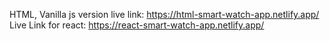 HTML, Vanilla js version live link: https://html-smart-watch-app.netlify.app/
Live Link for react: https://react-smart-watch-app.netlify.app/
